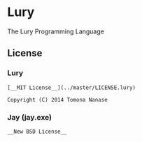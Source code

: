 Lury
====

The Lury Programming Language


## License

### Lury

	[__MIT License__](../master/LICENSE.lury)

	Copyright (C) 2014 Tomona Nanase

### Jay (jay.exe)

	__New BSD License__
